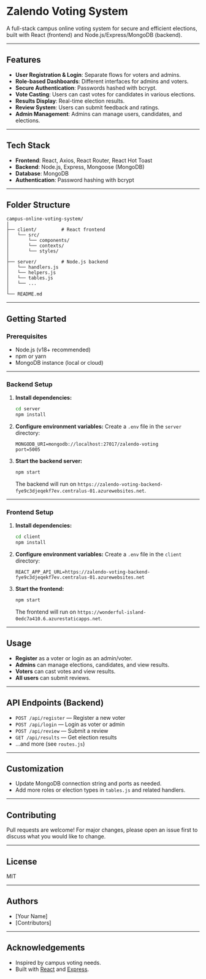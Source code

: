 # Zalendo Voting System

A full-stack campus online voting system for secure and efficient elections, built with React (frontend) and Node.js/Express/MongoDB (backend).

---

## Features

- **User Registration & Login**: Separate flows for voters and admins.
- **Role-based Dashboards**: Different interfaces for admins and voters.
- **Secure Authentication**: Passwords hashed with bcrypt.
- **Vote Casting**: Users can cast votes for candidates in various elections.
- **Results Display**: Real-time election results.
- **Review System**: Users can submit feedback and ratings.
- **Admin Management**: Admins can manage users, candidates, and elections.

---

## Tech Stack

- **Frontend**: React, Axios, React Router, React Hot Toast
- **Backend**: Node.js, Express, Mongoose (MongoDB)
- **Database**: MongoDB
- **Authentication**: Password hashing with bcrypt

---

## Folder Structure

```
campus-online-voting-system/
│
├── client/         # React frontend
│   └── src/
│       └── components/
│       └── contexts/
│       └── styles/
│
├── server/         # Node.js backend
│   └── handlers.js
│   └── helpers.js
│   └── tables.js
│   └── ...
│
└── README.md
```

---

## Getting Started

### Prerequisites

- Node.js (v18+ recommended)
- npm or yarn
- MongoDB instance (local or cloud)

---

### Backend Setup

1. **Install dependencies:**
    ```bash
    cd server
    npm install
    ```

2. **Configure environment variables:**
    Create a `.env` file in the `server` directory:
    ```
    MONGODB_URI=mongodb://localhost:27017/zalendo-voting
    port=5005
    ```

3. **Start the backend server:**
    ```bash
    npm start
    ```
    The backend will run on `https://zalendo-voting-backend-fye9c3djeqekf7ev.centralus-01.azurewebsites.net`.

---

### Frontend Setup

1. **Install dependencies:**
    ```bash
    cd client
    npm install
    ```

2. **Configure environment variables:**
    Create a `.env` file in the `client` directory:
    ```
    REACT_APP_API_URL=https://zalendo-voting-backend-fye9c3djeqekf7ev.centralus-01.azurewebsites.net
    ```

3. **Start the frontend:**
    ```bash
    npm start
    ```
    The frontend will run on `https://wonderful-island-0edc7a410.6.azurestaticapps.net`.

---

## Usage

- **Register** as a voter or login as an admin/voter.
- **Admins** can manage elections, candidates, and view results.
- **Voters** can cast votes and view results.
- **All users** can submit reviews.

---

## API Endpoints (Backend)

- `POST /api/register` — Register a new voter
- `POST /api/login` — Login as voter or admin
- `POST /api/review` — Submit a review
- `GET /api/results` — Get election results
- ...and more (see `routes.js`)

---

## Customization

- Update MongoDB connection string and ports as needed.
- Add more roles or election types in `tables.js` and related handlers.

---

## Contributing

Pull requests are welcome! For major changes, please open an issue first to discuss what you would like to change.

---

## License

MIT

---

## Authors

- [Your Name]
- [Contributors]

---

## Acknowledgements

- Inspired by campus voting needs.
- Built with [React](https://react.dev/) and [Express](https://expressjs.com/).